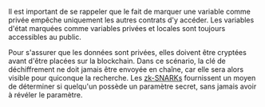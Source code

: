 Il est important de se rappeler que le fait de marquer une variable comme privée empêche uniquement les autres contrats d'y accéder. Les variables d'état marquées comme variables privées et locales sont toujours accessibles au public.

Pour s'assurer que les données sont privées, elles doivent être cryptées avant d'être placées sur la blockchain. Dans ce scénario, la clé de déchiffrement ne doit jamais être envoyée en chaîne, car elle sera alors visible pour quiconque la recherche. Les [zk-SNARKs](https://blog.ethereum.org/2016/12/05/zksnarks-in-a-nutshell/) fournissent un moyen de déterminer si quelqu'un possède un paramètre secret, sans jamais avoir à révéler le paramètre.
